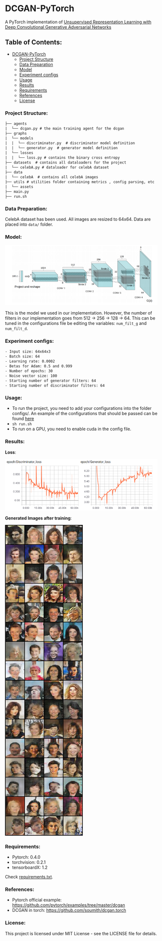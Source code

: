 # DCGAN-PyTorch

A PyTorch implementation of [Unsupervised Representation Learning with Deep Convolutional Generative Adversarial Networks](https://arxiv.org/abs/1511.06434)

## Table of Contents:
<!-- Table of contents generated generated by http://tableofcontent.eu -->
- [DCGAN-PyTorch](#dcgan-pytorch)
    - [Project Structure](#project-structure)
    - [Data Preparation](#data-preparation)
    - [Model](#model)
    - [Experiment configs](#experiment-configs)
    - [Usage](#usage)
    - [Results](#results)
    - [Requirements](#requirements)
    - [References](#references)
    - [License](#license)


### Project Structure:
```
├── agents
|  └── dcgan.py # the main training agent for the dcgan
├── graphs
|  └── models
|  |  └── discriminator.py  # discriminator model definition
|  |  └── generator.py  # generator model definition
|  └── losses
|  |  └── loss.py # contains the binary cross entropy 
├── datasets  # contains all dataloaders for the project
|  └── celebA.py # dataloader for celebA dataset
├── data
|  └── celebA  # contains all celebA images
├── utils # utilities folder containing metrics , config parsing, etc
|  └── assets
├── main.py
├── run.sh
```

### Data Preparation:
CelebA dataset has been used. All images are resized to 64x64. Data are placed into ```data/``` folder.

### Model:
![alt text](./utils/assets/gan_arch.png "Generator")

This is the model we used in our implementation. However, the number of filters in our implementation goes from 512 -> 256 -> 128 -> 64. This can be tuned in the configurations file be editing the variables: ```num_filt_g``` and ```num_filt_d```.
### Experiment configs:
```
- Input size: 64x64x3
- Batch size: 64
- Learning rate: 0.0002
- Betas for Adam: 0.5 and 0.999
- Number of epochs: 30
- Noise vector size: 100
- Starting number of generator filters: 64
- Starting number of discriminator filters: 64
```
### Usage:
- To run the project, you need to add your configurations into the folder configs/. An example of the configurations that should be passed can be found [here](https://github.com/hagerrady13/DCGAN-Pytorch/blob/master/configs/dcgan_exp_0.json)
- ``` sh run.sh ```
- To run on a GPU, you need to enable cuda in the config file.

### Results:
**Loss**:

![alt text](./utils/assets/loss.png "Loss during training")


**Generated Images after training**:

![alt text](./utils/assets/samples_epoch_63320.png "Generated Images")

### Requirements:
- Pytorch: 0.4.0
- torchvision: 0.2.1
- tensorboardX: 1.2

Check [requirements.txt](https://github.com/hagerrady13/DCGAN-PyTorch/blob/master/requirements.txt).

### References:
- Pytorch official example: https://github.com/pytorch/examples/tree/master/dcgan
- DCGAN in torch: https://github.com/soumith/dcgan.torch

### License:
This project is licensed under MIT License - see the LICENSE file for details.
